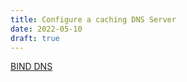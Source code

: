 ```yaml
---
title: Configure a caching DNS Server
date: 2022-05-10
draft: true
---
```


[BIND DNS](https://access.redhat.com/documentation/en-us/red_hat_enterprise_linux/7/html/networking_guide/ch-dns_servers)
